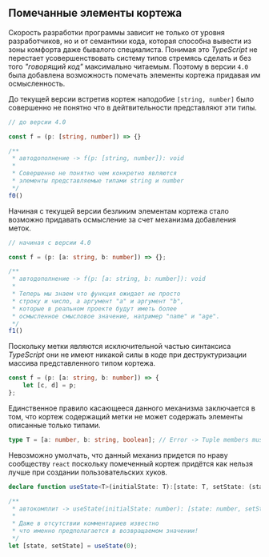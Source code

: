 ## Помечанные элементы кортежа

Скорость разработки программы зависит не только от уровня разработчиков, но и от семантики кода, которая способна вывести из зоны комфорта даже бывалого специалиста. Понимая это _TypeScript_ не перестает усовершенствовать систему типов стремясь сделать и без того _"говорящий код"_ максимально читаемым. Поэтому в версии `4.0` была добавлена возможность помечать элементы кортежа придавая им осмысленность.

До текущей версии встретив кортеж наподобие `[string, number]` было совершенно не понятно что в дейтвительности представляют эти типы.

`````typescript
// до версии 4.0

const f = (p: [string, number]) => {}

/**
 * автодополнение -> f(p: [string, number]): void
 * 
 * Совершенно не понятно чем конкретно являются
 * элементы представляемые типами string и number
 */
f0()
`````

Начиная с текущей версии безликим элементам кортежа стало возможно придавать осмысление за счет механизма добавления меток.


`````typescript
// начиная с версии 4.0

const f = (p: [a: string, b: number]) => {};

/**
 * автодополнение -> f(p: [a: string, b: number]): void
 * 
 * Теперь мы знаем что функция ожидает не просто 
 * строку и число, а аргумент "a" и аргумент "b",
 * которые в реальном проекте будут иметь более
 * осмысленное смысловое значение, например "name" и "age".
 */
f1()
`````

Поскольку метки являются исключительной частью синтаксиса _TypeScript_ они не имеют никакой силы в коде при деструктуризации массива представленного типом кортежа.

`````typescript
const f = (p: [a: string, b: number]) => {
    let [c, d] = p;
};
`````

Единственное правило касающееся данного механизма заключается в том, что кортеж содержащий метки не может содержать элементы описанные только типами.

`````typescript
type T = [a: number, b: string, boolean]; // Error -> Tuple members must all have names or all not have names.ts(5084)
`````


Невозможно умолчать, что данный механиз придется по нраву сообществу `react` поскольку помеченный кортеж придётся как нельзя лучше при создании пользовательских хуков. 

`````typescript
declare function useState<T>(initialState: T):[state: T, setState: (state: T) => void];

/**
 * автокомплит -> useState(initialState: number): [state: number, setState: (state: number) => void]
 * 
 * Даже в отсутствии комментариев известно
 * что именно предполагается в возвращаемом значении!
 */
let [state, setState] = useState(0);
`````


